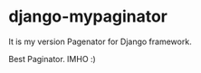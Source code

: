 django-mypaginator
==================

It is my version Pagenator for Django framework.

Best Paginator. IMHO :)
